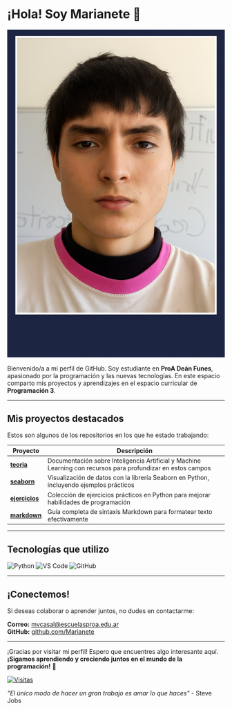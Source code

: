 # ¡Hola! Soy Marianete 👋

![](https://github.com/Marianete/Marianete/blob/main/ChatGPT%20Image%2010%20jun%202025%2C%2013_40_36%20(1).png)

Bienvenido/a a mi perfil de GitHub. Soy estudiante en **ProA Deán Funes**, apasionado por la programación y las nuevas tecnologías. En este espacio comparto mis proyectos y aprendizajes en el espacio curricular de **Programación 3**.

---

## Mis proyectos destacados

Estos son algunos de los repositorios en los que he estado trabajando:

| Proyecto | Descripción |
|----------|-------------|
| **[teoria](https://github.com/Marianete/teoria)**  | Documentación sobre Inteligencia Artificial y Machine Learning con recursos para profundizar en estos campos |
| **[seaborn](https://github.com/Marianete/seaborn)**  | Visualización de datos con la librería Seaborn en Python, incluyendo ejemplos prácticos |
| **[ejercicios](https://github.com/Marianete/ejercicios)**  | Colección de ejercicios prácticos en Python para mejorar habilidades de programación |
| **[markdown](https://github.com/Marianete/markdown)**  | Guía completa de sintaxis Markdown para formatear texto efectivamente |

---

## Tecnologías que utilizo

![Python](https://img.shields.io/badge/Python-3776AB?style=for-the-badge&logo=python&logoColor=white)
![VS Code](https://img.shields.io/badge/Visual_Studio_Code-0078D4?style=for-the-badge&logo=visual%20studio%20code&logoColor=white)
![GitHub](https://img.shields.io/badge/GitHub-100000?style=for-the-badge&logo=github&logoColor=white)

---

## ¡Conectemos!

Si deseas colaborar o aprender juntos, no dudes en contactarme:

 **Correo:** [mvcasal@escuelasproa.edu.ar](mailto:mvcasal@escuelasproa.edu.ar)  
 **GitHub:** [github.com/Marianete](https://github.com/Marianete)

---

¡Gracias por visitar mi perfil! Espero que encuentres algo interesante aquí.  
**¡Sigamos aprendiendo y creciendo juntos en el mundo de la programación!** 🚀

[![Visitas](https://visitor-badge.laobi.icu/badge?page_id=Marianete.Marianete)](https://github.com/Marianete)

*"El único modo de hacer un gran trabajo es amar lo que haces"* - Steve Jobs
